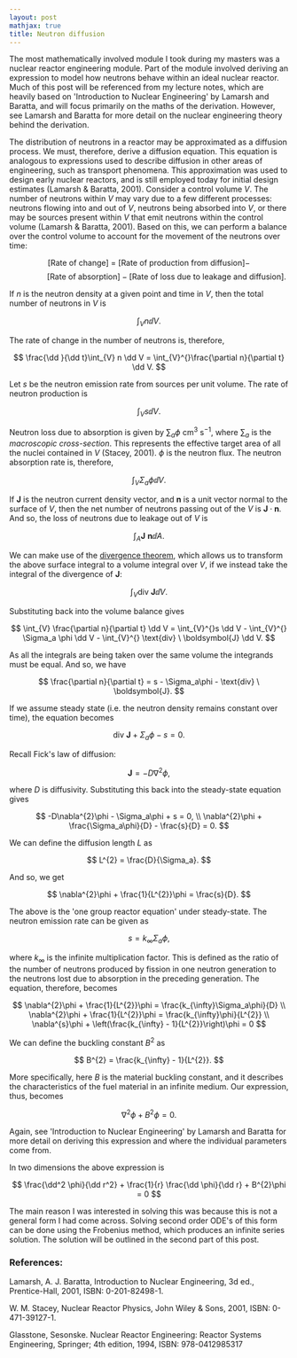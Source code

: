 ```yaml
---
layout: post
mathjax: true
title: Neutron diffusion
---
```


The most mathematically involved module I took during my masters was a nuclear
reactor engineering module. Part of the module involved deriving an expression
to model how neutrons behave within an ideal nuclear reactor. Much of this post
will be referenced from my lecture notes, which are heavily based on
'Introduction to Nuclear Engineering' by Lamarsh and Baratta, and will focus
primarily on the maths of the derivation. However, see Lamarsh and Baratta for
more detail on the nuclear engineering theory behind the derivation.

The distribution of neutrons in a reactor may be approximated as a diffusion
process. We must, therefore, derive a diffusion equation. This equation is
analogous to expressions used to describe diffusion in other areas of
engineering, such as transport phenomena. This approximation was used to design
early nuclear reactors, and is still employed today for initial design estimates
(Lamarsh & Baratta, 2001). Consider a control volume $V$. The number of neutrons
within $V$ may vary due to a few different processes: neutrons flowing into and
out of $V$, neutrons being absorbed into $V$, or there may be sources present
within $V$ that emit neutrons within the control volume (Lamarsh & Baratta,
2001). Based on this, we can perform a balance over the control volume to
account for the movement of the neutrons over time:

$\newcommand{\dd}{\mathrm{d}}$

$$
    [\text{Rate of change}] \ = \ [\text{Rate of production from diffusion}] -
$$
$$
    \qquad \qquad [\text{Rate of absorption}] -[\text{Rate of loss due to
leakage and diffusion}].
$$

If $n$ is the neutron density at a given point and time in $V$, then the total
number of neutrons in $V$ is

$$
    \int_{V} n \dd V.
$$

The rate of change in the number of neutrons is, therefore,

$$
    \frac{\dd }{\dd t}\int_{V} n \dd V = \int_{V}^{}\frac{\partial n}{\partial
    t} \dd V.
$$

Let $s$ be the neutron emission rate  from sources per unit volume. The rate of
neutron production is

$$
    \int_{V} s \dd V.
$$

Neutron loss due to absorption is given by $\sum_{a}\phi$ cm$^3$ s$^{-1}$, where
$\sum_{a}$ is the _macroscopic cross-section_. This represents the effective
target area of all the nuclei contained in $V$ (Stacey, 2001). $\phi$ is the
neutron flux. The neutron absorption rate is, therefore,

$$
    \int_{V} \Sigma_{a} \phi \dd V.
$$

If $\boldsymbol{J}$ is the neutron current density vector, and $\boldsymbol{n}$
is a unit vector normal to the surface of $V$, then the net number of neutrons
passing out of the $V$ is $\boldsymbol{J} \cdot \boldsymbol{n}$. And so, the
loss of neutrons due to leakage out of $V$ is

$$
    \int_{A} \boldsymbol{J} \ \boldsymbol{n} \dd A.
$$

We can make use of the [divergence
theorem](https://mathworld.wolfram.com/DivergenceTheorem.html), which allows us
to transform the above surface integral to a volume integral over $V$, if we
instead take the integral of the divergence of $\boldsymbol{J}$:

$$
    \int_{V} \text{div} \ \boldsymbol{J} \dd V.
$$

Substituting back into the volume balance gives

$$
    \int_{V} \frac{\partial n}{\partial t} \dd V = \int_{V}^{}s \dd V -
    \int_{V}^{} \Sigma_a \phi \dd V - \int_{V}^{} \text{div} \ \boldsymbol{J} \dd
    V.
$$

As all the integrals are being taken over the same volume the integrands must be
equal. And so, we have

$$
    \frac{\partial n}{\partial t} = s - \Sigma_a\phi - \text{div} \
    \boldsymbol{J}.
$$

If we assume steady state (i.e. the neutron density remains constant over time),
the equation becomes

$$
    \text{div} \ \boldsymbol{J} + \Sigma_a\phi - s = 0.
$$

Recall Fick's law of diffusion:

$$
    \boldsymbol{J} = -D\nabla ^{2}\phi,
$$

where $D$ is diffusivity. Substituting this back into the steady-state equation gives

$$
    -D\nabla^{2}\phi - \Sigma_a\phi + s = 0, \\
    \nabla^{2}\phi + \frac{\Sigma_a\phi}{D} - \frac{s}{D} = 0.
$$

We can define the diffusion length $L$ as

$$
    L^{2} = \frac{D}{\Sigma_a}.
$$

And so, we get

$$
    \nabla^{2}\phi + \frac{1}{L^{2}}\phi = \frac{s}{D}.
$$

The above is the 'one group reactor equation' under steady-state. The neutron
emission rate can be given as

$$
    s = k_{\infty}\Sigma_a\phi,
$$

where $k_{\infty}$ is the infinite multiplication factor. This is defined as the
ratio of the number of neutrons produced by fission in one neutron generation to
the neutrons lost due to absorption in the preceding generation. The equation,
therefore, becomes

$$
    \nabla^{2}\phi + \frac{1}{L^{2}}\phi = \frac{k_{\infty}\Sigma_a\phi}{D} \\
    \nabla^{2}\phi + \frac{1}{L^{2}}\phi = \frac{k_{\infty}\phi}{L^{2}} \\
    \nabla^{s}\phi + \left(\frac{k_{\infty} - 1}{L^{2}}\right)\phi = 0
$$

We can define the buckling constant $B^{2}$ as

$$
    B^{2} = \frac{k_{\infty} - 1}{L^{2}}.
$$

More specifically, here $B$ is the material buckling constant, and it describes the
characteristics of the fuel material in an infinite medium. Our expression,
thus, becomes

$$
    \nabla^{2}\phi + B^{2}\phi = 0.
$$

Again, see 'Introduction to Nuclear Engineering' by Lamarsh and Baratta for more
detail on deriving this expression and where the individual parameters come
from.

In two dimensions the above expression is

$$
    \frac{\dd^2 \phi}{\dd r^2} + \frac{1}{r} \frac{\dd \phi}{\dd r} + B^{2}\phi
    = 0
$$

The main reason I was interested in solving this was because this is not a
general form I had come across. Solving second order ODE's of this form can be
done using the Frobenius method, which produces an infinite series solution. The
solution will be outlined in the second part of this post.

###  References:
Lamarsh, A. J. Baratta, Introduction to Nuclear Engineering, 3d ed.,
Prentice-Hall, 2001, ISBN: 0-201-82498-1.

W. M. Stacey, Nuclear Reactor Physics, John Wiley & Sons, 2001, ISBN: 0-
471-39127-1.

Glasstone, Sesonske. Nuclear Reactor Engineering: Reactor Systems Engineering,
Springer; 4th edition, 1994, ISBN: 978-0412985317
